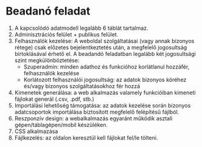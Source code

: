 # Beadanó feladat

 1. A kapcsolódó adatmodell legalább 6 táblát tartalmaz.
 2. Adminisztrációs felület + publikus felület.
 3. Felhasználók kezelése: A weboldal szolgáltatásai (vagy annak bizonyos rétege) csak előzetes bejelentkeztetés után, a megfelelő jogosultság birtoklásával érhető el. A beadandó feladatban legalább két jogosultsági szint megkülönböztetése:
    - Szuperadmin: minden adathoz és funkcióhoz korlátlanul hozzáfér, felhasználók kezelése
    - Korlátozott felhasználói jogosultság: az adatok bizonyos köréhez és/vagy bizonyos szolgáltatásokhoz fér hozzá
4. Kimenetek generálása: a web alkalmazás valamely funkcióiban kimeneti fájlokat generál (.csv, .pdf, stb.)
5. Importálási lehetőség támogatása: az adatok kezelése során bizonyos adatcsoportok importálása biztosított megfelelő felépítésű fájlból.
6. Reszponzív design: a webalkalmazás egyaránt működik asztali gépen/táblagépen/mobil készüléken.
7. CSS alkalmazása
8. Fájlkezelés: az oldalon keresztül kell fájlokat fel/le tölteni.

